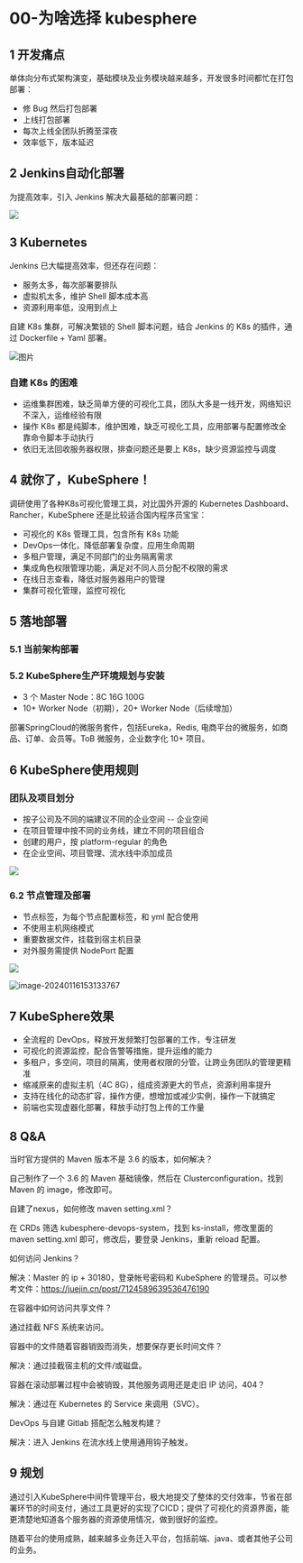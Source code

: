 # 00-为啥选择 kubesphere

## 1 开发痛点

单体向分布式架构演变，基础模块及业务模块越来越多，开发很多时间都忙在打包部署：

- 修 Bug 然后打包部署
- 上线打包部署
- 每次上线全团队折腾至深夜
- 效率低下，版本延迟

## 2 Jenkins自动化部署

为提高效率，引入 Jenkins 解决大最基础的部署问题：

![](/Users/javaedge/Downloads/IDEAProjects/java-edge-master/assets//image-20240116133411920.png)

## 3 Kubernetes

Jenkins 已大幅提高效率，但还存在问题：

- 服务太多，每次部署要排队
- 虚拟机太多，维护 Shell 脚本成本高
- 资源利用率低，没用到点上

自建 K8s 集群，可解决繁锁的 Shell 脚本问题，结合 Jenkins 的 K8s 的插件，通过 Dockerfile + Yaml 部署。

![图片](https://mmbiz.qpic.cn/sz_mmbiz_png/EhMglquf8XPHibWku1IRmFM0XAJN1Yv1pnwg8tDiaudDSMibrTQ3FrOb2Pn0xqIFgktQ5G6NAwAXQNib1yBwef5SMQ/640?wx_fmt=png&from=appmsg&wxfrom=5&wx_lazy=1&wx_co=1)

### 自建 K8s 的困难

- 运维集群困难，缺乏简单方便的可视化工具，团队大多是一线开发，网络知识不深入，运维经验有限
- 操作 K8s 都是纯脚本，维护困难，缺乏可视化工具，应用部署与配置修改全靠命令脚本手动执行
- 依旧无法回收服务器权限，排查问题还是要上 K8s，缺少资源监控与调度

## 4 就你了，KubeSphere！

调研使用了各种K8s可视化管理工具，对比国外开源的 Kubernetes Dashboard、Rancher，KubeSphere 还是比较适合国内程序员宝宝：

- 可视化的 K8s 管理工具，包含所有 K8s 功能
- DevOps一体化，降低部署复杂度，应用生命周期
- 多租户管理，满足不同部门的业务隔离需求
- 集成角色权限管理功能，满足对不同人员分配不权限的需求
- 在线日志查看，降低对服务器用户的管理
- 集群可视化管理，监控可视化

## 5 落地部署

### 5.1 当前架构部署



### 5.2 KubeSphere生产环境规划与安装

- 3 个 Master Node：8C 16G 100G
- 10+ Worker Node（初期），20+ Worker Node（后续增加）

部署SpringCloud的微服务套件，包括Eureka，Redis, 电商平台的微服务，如商品、订单、会员等。ToB 微服务，企业数字化 10+ 项目。

## 6  KubeSphere使用规则

### 团队及项目划分

- 按子公司及不同的端建议不同的企业空间 -- 企业空间
- 在项目管理中按不同的业务线，建立不同的项目组合
- 创建的用户，按 platform-regular 的角色
- 在企业空间、项目管理、流水线中添加成员



![](/Users/javaedge/Downloads/IDEAProjects/java-edge-master/assets/image-20240116153005021.png)

### 6.2 节点管理及部署



- 节点标签，为每个节点配置标签，和 yml 配合使用
- 不使用主机网络模式
- 重要数据文件，挂载到宿主机目录
- 对外服务需提供 NodePort 配置

![](/Users/javaedge/Downloads/IDEAProjects/java-edge-master/assets/image-20240116153119586.png)



![image-20240116153133767](/Users/javaedge/Downloads/IDEAProjects/java-edge-master/assets/image-20240116153133767.png)



## 7 KubeSphere效果



- 全流程的 DevOps，释放开发频繁打包部署的工作，专注研发
- 可视化的资源监控，配合告警等措施，提升运维的能力
- 多租户，多空间，项目的隔离，使用者权限的分管，让跨业务团队的管理更精准
- 缩减原来的虚拟主机（4C 8G），组成资源更大的节点，资源利用率提升
- 支持在线化的动态扩容，操作方便，想增加或减少实例，操作一下就搞定
- 前端也实现虚器化部署，释放手动打包上传的工作量

## 8 Q&A

当时官方提供的 Maven 版本不是 3.6 的版本，如何解决？

自己制作了一个 3.6 的 Maven 基础镜像，然后在 Clusterconfiguration，找到 Maven 的 image，修改即可。



自建了nexus，如何修改 maven setting.xml？

在 CRDs 筛选 kubesphere-devops-system，找到 ks-install，修改里面的 maven setting.xml 即可，修改后，要登录 Jenkins，重新 reload 配置。



如何访问 Jenkins？

解决：Master 的 ip + 30180，登录帐号密码和 KubeSphere 的管理员。可以参考文件：https://juejin.cn/post/7124589639536476190



在容器中如何访问共享文件？

通过挂截 NFS 系统来访问。



容器中的文件随着容器销毁而消失，想要保存更长时间文件？

解决：通过挂截宿主机的文件/或磁盘。



容器在滚动部署过程中会被销毁，其他服务调用还是走旧 IP 访问，404？

解决：通过在 Kubernetes 的 Service 来调用（SVC）。



DevOps 与自建 Gitlab 搭配怎么触发构建？

解决：进入 Jenkins 在流水线上使用通用钩子触发。

## 9 规划

通过引入KubeSphere中间件管理平台，极大地提交了整体的交付效率，节省在部署环节的时间支付，通过工具更好的实现了CICD；提供了可视化的资源界面，能更清楚地知道各个服务器的资源使用情况，做到很好的监控。

随着平台的使用成熟，越来越多业务迁入平台，包括前端、java、或者其他子公司的业务。
